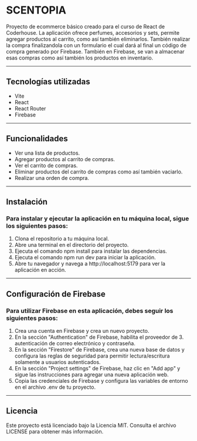 # SCENTOPIA

Proyecto de ecommerce básico creado para el curso de React de Coderhouse. 
La aplicación ofrece perfumes, accesorios y sets, permite agregar productos al carrito, como así también eliminarlos. También realizar la compra finalizandola con un formulario el cual dará al final un código de compra generado por Firebase. También en Firebase, se van a almacenar esas compras como así también los productos en inventario.

***

## Tecnologías utilizadas

- Vite
- React
- React Router
- Firebase

***

## Funcionalidades

- Ver una lista de productos.
- Agregar productos al carrito de compras.
- Ver el carrito de compras.
- Eliminar productos del carrito de compras como así también vaciarlo.
- Realizar una orden de compra.

***

## Instalación
### Para instalar y ejecutar la aplicación en tu máquina local, sigue los siguientes pasos:

1. Clona el repositorio a tu máquina local.
2. Abre una terminal en el directorio del proyecto.
3. Ejecuta el comando npm install para instalar las dependencias.
4. Ejecuta el comando npm run dev para iniciar la aplicación.
5. Abre tu navegador y navega a http://localhost:5179 para ver la aplicación en acción.

***

## Configuración de Firebase
### Para utilizar Firebase en esta aplicación, debes seguir los siguientes pasos:

1. Crea una cuenta en Firebase y crea un nuevo proyecto.
2. En la sección "Authentication" de Firebase, habilita el proveedor de 3. autenticación de correo electrónico y contraseña.
4. En la sección "Firestore" de Firebase, crea una nueva base de datos y configura las reglas de seguridad para permitir lectura/escritura solamente a usuarios autenticados.
5. En la sección "Project settings" de Firebase, haz clic en "Add app" y sigue las instrucciones para agregar una nueva aplicación web.
6. Copia las credenciales de Firebase y configura las variables de entorno en el archivo .env de tu proyecto.

***

## Licencia
Este proyecto está licenciado bajo la Licencia MIT. Consulta el archivo LICENSE para obtener más información.